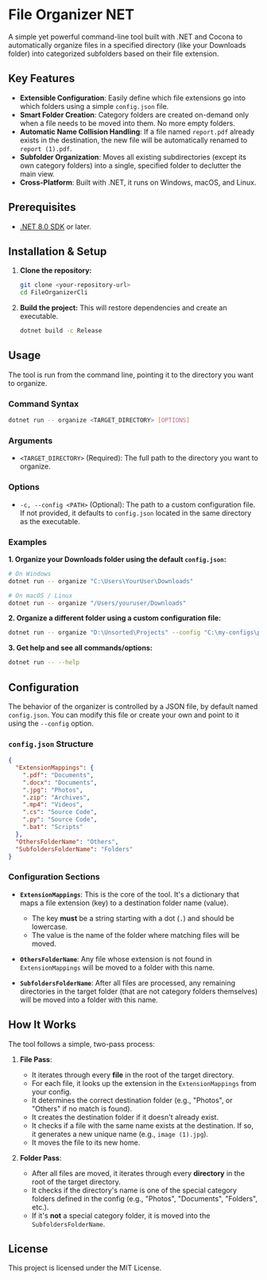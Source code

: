 ﻿# File Organizer NET

A simple yet powerful command-line tool built with .NET and Cocona to automatically organize files in a specified directory (like your Downloads folder) into categorized subfolders based on their file extension.

## Key Features

- **Extensible Configuration**: Easily define which file extensions go into which folders using a simple `config.json` file.
- **Smart Folder Creation**: Category folders are created on-demand only when a file needs to be moved into them. No more empty folders.
- **Automatic Name Collision Handling**: If a file named `report.pdf` already exists in the destination, the new file will be automatically renamed to `report (1).pdf`.
- **Subfolder Organization**: Moves all existing subdirectories (except its own category folders) into a single, specified folder to declutter the main view.
- **Cross-Platform**: Built with .NET, it runs on Windows, macOS, and Linux.

## Prerequisites

- [.NET 8.0 SDK](https://dotnet.microsoft.com/download/dotnet/8.0) or later.

## Installation & Setup

1. **Clone the repository:**

    ```bash
    git clone <your-repository-url>
    cd FileOrganizerCli
    ```

2. **Build the project:**
    This will restore dependencies and create an executable.

    ```bash
    dotnet build -c Release
    ```

## Usage

The tool is run from the command line, pointing it to the directory you want to organize.

### Command Syntax

```bash
dotnet run -- organize <TARGET_DIRECTORY> [OPTIONS]
```

### Arguments

- `<TARGET_DIRECTORY>` (Required): The full path to the directory you want to organize.

### Options

- `-c, --config <PATH>` (Optional): The path to a custom configuration file. If not provided, it defaults to `config.json` located in the same directory as the executable.

### Examples

**1. Organize your Downloads folder using the default `config.json`:**

```bash
# On Windows
dotnet run -- organize "C:\Users\YourUser\Downloads"

# On macOS / Linux
dotnet run -- organize "/Users/youruser/Downloads"
```

**2. Organize a different folder using a custom configuration file:**

```bash
dotnet run -- organize "D:\Unsorted\Projects" --config "C:\my-configs\project-rules.json"
```

**3. Get help and see all commands/options:**

```bash
dotnet run -- --help
```

## Configuration

The behavior of the organizer is controlled by a JSON file, by default named `config.json`. You can modify this file or create your own and point to it using the `--config` option.

### `config.json` Structure

```json
{
  "ExtensionMappings": {
    ".pdf": "Documents",
    ".docx": "Documents",
    ".jpg": "Photos",
    ".zip": "Archives",
    ".mp4": "Videos",
    ".cs": "Source Code",
    ".py": "Source Code",
    ".bat": "Scripts"
  },
  "OthersFolderName": "Others",
  "SubfoldersFolderName": "Folders"
}
```

### Configuration Sections

- **`ExtensionMappings`**: This is the core of the tool. It's a dictionary that maps a file extension (key) to a destination folder name (value).
  - The key **must** be a string starting with a dot (`.`) and should be lowercase.
  - The value is the name of the folder where matching files will be moved.

- **`OthersFolderName`**: Any file whose extension is not found in `ExtensionMappings` will be moved to a folder with this name.

- **`SubfoldersFolderName`**: After all files are processed, any remaining directories in the target folder (that are not category folders themselves) will be moved into a folder with this name.

## How It Works

The tool follows a simple, two-pass process:

1. **File Pass**:
    - It iterates through every **file** in the root of the target directory.
    - For each file, it looks up the extension in the `ExtensionMappings` from your config.
    - It determines the correct destination folder (e.g., "Photos", or "Others" if no match is found).
    - It creates the destination folder if it doesn't already exist.
    - It checks if a file with the same name exists at the destination. If so, it generates a new unique name (e.g., `image (1).jpg`).
    - It moves the file to its new home.

2. **Folder Pass**:
    - After all files are moved, it iterates through every **directory** in the root of the target directory.
    - It checks if the directory's name is one of the special category folders defined in the config (e.g., "Photos", "Documents", "Folders", etc.).
    - If it's **not** a special category folder, it is moved into the `SubfoldersFolderName`.

## License

This project is licensed under the MIT License.
